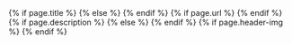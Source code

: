 
<!-- Twitter cards metadatas -->
<meta name="twitter:card" content="summary">
<meta name="twitter:site" content="@vdaubry">
<meta name="twitter:creator" content="@vdaubry">
{% if page.title %}
<meta name="twitter:title" content="{{ page.title }}">
{% else %}
<meta name="twitter:title" content="{{ site.title }}">
{% endif %}
{% if page.url %}
<meta name="twitter:url" content="{{ site.url }}{{ page.url }}">
{% endif %}
{% if page.description %}
<meta name="twitter:description" content="{{ page.description }}">
{% else %}
<meta name="twitter:description" content="{{ site.description }}">
{% endif %}
{% if page.header-img %}
<meta name="twitter:image:src" content="{{ site.url }}/{{ page.header-img }}">
{% endif %}
